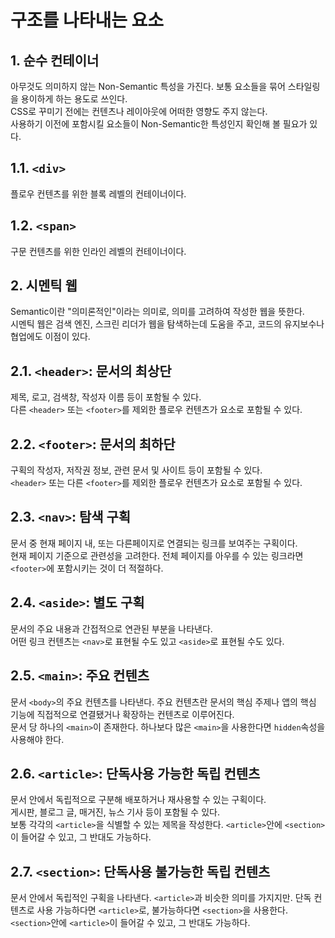 # 구조를 나타내는 요소

## 1. 순수 컨테이너

아무것도 의미하지 않는 Non-Semantic 특성을 가진다. 보통 요소들을 묶어 스타일링을 용이하게 하는 용도로 쓰인다.  
CSS로 꾸미기 전에는 컨텐츠나 레이아웃에 어떠한 영향도 주지 않는다.  
사용하기 이전에 포함시킬 요소들이 Non-Semantic한 특성인지 확인해 볼 필요가 있다.

## 1.1. `<div>`

플로우 컨텐츠를 위한 블록 레벨의 컨테이너이다.

## 1.2. `<span>`

구문 컨텐츠를 위한 인라인 레벨의 컨테이너이다.

## 2. 시멘틱 웹

Semantic이란 "의미론적인"이라는 의미로, 의미를 고려하여 작성한 웹을 뜻한다.  
시멘틱 웹은 검색 엔진, 스크린 리더가 웹을 탐색하는데 도움을 주고, 코드의 유지보수나 협업에도 이점이 있다.

## 2.1. `<header>`: 문서의 최상단

제목, 로고, 검색창, 작성자 이름 등이 포함될 수 있다.  
다른 `<header>` 또는 `<footer>`를 제외한 플로우 컨텐츠가 요소로 포함될 수 있다.

## 2.2. `<footer>`: 문서의 최하단

구획의 작성자, 저작권 정보, 관련 문서 및 사이트 등이 포함될 수 있다.  
`<header>` 또는 다른 `<footer>`를 제외한 플로우 컨텐츠가 요소로 포함될 수 있다.

## 2.3. `<nav>`: 탐색 구획

문서 중 현재 페이지 내, 또는 다른페이지로 연결되는 링크를 보여주는 구획이다.  
현재 페이지 기준으로 관련성을 고려한다. 전체 페이지를 아우를 수 있는 링크라면 `<footer>`에 포함시키는 것이 더 적절하다.

## 2.4. `<aside>`: 별도 구획

문서의 주요 내용과 간접적으로 연관된 부분을 나타낸다.  
어떤 링크 컨텐츠는 `<nav>`로 표현될 수도 있고 `<aside>`로 표현될 수도 있다.

## 2.5. `<main>`: 주요 컨텐츠

문서 `<body>`의 주요 컨텐츠를 나타낸다. 주요 컨텐츠란 문서의 핵심 주제나 앱의 핵심 기능에 직접적으로 연결됐거나 확장하는 컨텐츠로 이루어진다.  
문서 당 하나의 `<main>`이 존재한다. 하나보다 많은 `<main>`을 사용한다면 `hidden`속성을 사용해야 한다.

## 2.6. `<article>`: 단독사용 가능한 독립 컨텐츠

문서 안에서 독립적으로 구분해 배포하거나 재사용할 수 있는 구획이다.  
게시판, 블로그 글, 매거진, 뉴스 기사 등이 포함될 수 있다.  
보통 각각의 `<article>`을 식별할 수 있는 제목을 작성한다.
`<article>`안에 `<section>`이 들어갈 수 있고, 그 반대도 가능하다.

## 2.7. `<section>`: 단독사용 불가능한 독립 컨텐츠

문서 안에서 독립적인 구획을 나타낸다.
`<article>`과 비슷한 의미를 가지지만. 단독 컨텐츠로 사용 가능하다면 `<article>`로, 불가능하다면 `<section>`을 사용한다.
`<section>`안에 `<article>`이 들어갈 수 있고, 그 반대도 가능하다.
